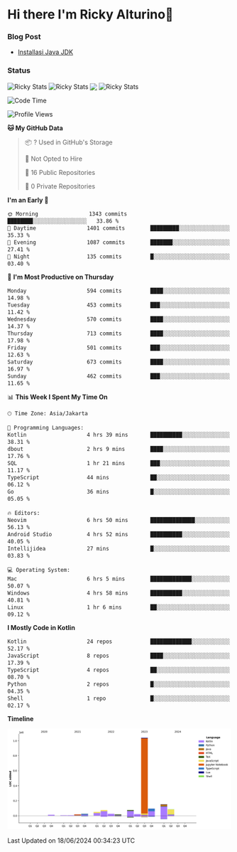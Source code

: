 # Hi there I'm Ricky Alturino👋

### Blog Post

<!-- BLOG-POST-LIST:START -->

- [Installasi Java JDK](https://onirutla.medium.com/installasi-java-jdk-ec701beeb5cb?source=rss-d9d81c918cc9------2)
<!-- BLOG-POST-LIST:END -->

### Status

<img align="center" alt="Ricky Stats" src="https://github-readme-stats.vercel.app/api?username=Alturino&theme=dark&show_icons=true&hide_border=false" />
<img align="center" alt="Ricky Stats" src="https://github-readme-stats.vercel.app/api/top-langs/?username=Alturino&theme=dark&show_icons=true&layout=compact"/>
<img align="center" width="640px" src="https://github-readme-stats.vercel.app/api/wakatime?username=Alturino&layout=compact&hide_border=true&theme=dark">
<img align="center" alt="Ricky Stats" src="https://leetcard.jacoblin.cool/onirutla?border=0&radius=20&ext=activity"/>

<!--START_SECTION:waka-->
![Code Time](http://img.shields.io/badge/Code%20Time-354%20hrs%2058%20mins-blue)

![Profile Views](http://img.shields.io/badge/Profile%20Views-0-blue)

**🐱 My GitHub Data** 

> 📦 ? Used in GitHub's Storage 
 > 
> 🚫 Not Opted to Hire
 > 
> 📜 16 Public Repositories 
 > 
> 🔑 0 Private Repositories 
 > 
**I'm an Early 🐤** 

```text
🌞 Morning                1343 commits        ████████░░░░░░░░░░░░░░░░░   33.86 % 
🌆 Daytime                1401 commits        █████████░░░░░░░░░░░░░░░░   35.33 % 
🌃 Evening                1087 commits        ███████░░░░░░░░░░░░░░░░░░   27.41 % 
🌙 Night                  135 commits         █░░░░░░░░░░░░░░░░░░░░░░░░   03.40 % 
```
📅 **I'm Most Productive on Thursday** 

```text
Monday                   594 commits         ████░░░░░░░░░░░░░░░░░░░░░   14.98 % 
Tuesday                  453 commits         ███░░░░░░░░░░░░░░░░░░░░░░   11.42 % 
Wednesday                570 commits         ████░░░░░░░░░░░░░░░░░░░░░   14.37 % 
Thursday                 713 commits         ████░░░░░░░░░░░░░░░░░░░░░   17.98 % 
Friday                   501 commits         ███░░░░░░░░░░░░░░░░░░░░░░   12.63 % 
Saturday                 673 commits         ████░░░░░░░░░░░░░░░░░░░░░   16.97 % 
Sunday                   462 commits         ███░░░░░░░░░░░░░░░░░░░░░░   11.65 % 
```


📊 **This Week I Spent My Time On** 

```text
🕑︎ Time Zone: Asia/Jakarta

💬 Programming Languages: 
Kotlin                   4 hrs 39 mins       ██████████░░░░░░░░░░░░░░░   38.31 % 
dbout                    2 hrs 9 mins        ████░░░░░░░░░░░░░░░░░░░░░   17.76 % 
SQL                      1 hr 21 mins        ███░░░░░░░░░░░░░░░░░░░░░░   11.17 % 
TypeScript               44 mins             ██░░░░░░░░░░░░░░░░░░░░░░░   06.12 % 
Go                       36 mins             █░░░░░░░░░░░░░░░░░░░░░░░░   05.05 % 

🔥 Editors: 
Neovim                   6 hrs 50 mins       ██████████████░░░░░░░░░░░   56.13 % 
Android Studio           4 hrs 52 mins       ██████████░░░░░░░░░░░░░░░   40.05 % 
Intellijidea             27 mins             █░░░░░░░░░░░░░░░░░░░░░░░░   03.83 % 

💻 Operating System: 
Mac                      6 hrs 5 mins        █████████████░░░░░░░░░░░░   50.07 % 
Windows                  4 hrs 58 mins       ██████████░░░░░░░░░░░░░░░   40.81 % 
Linux                    1 hr 6 mins         ██░░░░░░░░░░░░░░░░░░░░░░░   09.12 % 
```

**I Mostly Code in Kotlin** 

```text
Kotlin                   24 repos            █████████████░░░░░░░░░░░░   52.17 % 
JavaScript               8 repos             ████░░░░░░░░░░░░░░░░░░░░░   17.39 % 
TypeScript               4 repos             ██░░░░░░░░░░░░░░░░░░░░░░░   08.70 % 
Python                   2 repos             █░░░░░░░░░░░░░░░░░░░░░░░░   04.35 % 
Shell                    1 repo              █░░░░░░░░░░░░░░░░░░░░░░░░   02.17 % 
```



**Timeline**

![Lines of Code chart](https://raw.githubusercontent.com/Alturino/Alturino/main/assets/bar_graph.png)


 Last Updated on 18/06/2024 00:34:23 UTC
<!--END_SECTION:waka-->

